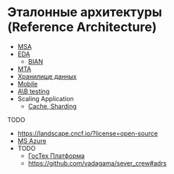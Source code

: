 # Эталонные архитектуры (Reference Architecture)

- [MSA](style/msa.md)
- [EDA](style/eda.md)
  - [BIAN](ref/bian.md)
- [MTA](mta.md)
- [Хранилище данных](store.md)
- [Mobile](mobile.md)
- [A\B testing](/arch/ref/abtesting.md)
- Scaling Application
  - [Cache, Sharding](https://blog.bytebytego.com/p/from-0-to-millions-a-guide-to-scaling-7b4?utm_source=substack&utm_medium=email)

TODO

- https://landscape.cncf.io/?license=open-source
- [MS Azure](https://docs.microsoft.com/ru-RU/azure/architecture/architectures/?filter=reference-architecture)
- TODO
  - [ГосТех Платформа](https://platform.digital.gov.ru/events/23102021/)
  - https://github.com/vadagama/sever_crew#adrs
